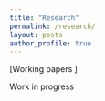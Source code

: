 ```yaml
---
title: "Research"
permalink: /research/
layout: posts
author_profile: true
---
```

[Working papers ]

Work in progress
